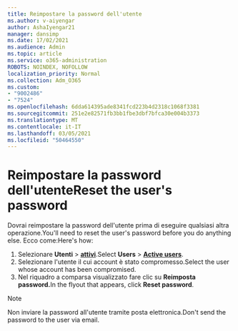 ```yaml
---
title: Reimpostare la password dell'utente
ms.author: v-aiyengar
author: AshaIyengar21
manager: dansimp
ms.date: 17/02/2021
ms.audience: Admin
ms.topic: article
ms.service: o365-administration
ROBOTS: NOINDEX, NOFOLLOW
localization_priority: Normal
ms.collection: Adm_O365
ms.custom:
- "9002486"
- "7524"
ms.openlocfilehash: 6dda614395ade8341fcd223b4d2318c1068f3381
ms.sourcegitcommit: 251e2e82571fb3bb1fbe3dbf7bfca30e004b3373
ms.translationtype: MT
ms.contentlocale: it-IT
ms.lasthandoff: 03/05/2021
ms.locfileid: "50464550"
---
```

# <a name="reset-the-users-password"></a><span data-ttu-id="1444f-102">Reimpostare la password dell'utente</span><span class="sxs-lookup"><span data-stu-id="1444f-102">Reset the user's password</span></span>

<span data-ttu-id="1444f-103">Dovrai reimpostare la password dell'utente prima di eseguire qualsiasi altra operazione.</span><span class="sxs-lookup"><span data-stu-id="1444f-103">You'll need to reset the user's password before you do anything else.</span></span> <span data-ttu-id="1444f-104">Ecco come:</span><span class="sxs-lookup"><span data-stu-id="1444f-104">Here's how:</span></span>

1. <span data-ttu-id="1444f-105">Selezionare **Utenti**  >  **[attivi](https://go.microsoft.com/fwlink/p/?linkid=834822)**.</span><span class="sxs-lookup"><span data-stu-id="1444f-105">Select **Users** > **[Active users](https://go.microsoft.com/fwlink/p/?linkid=834822)**.</span></span>
1. <span data-ttu-id="1444f-106">Selezionare l'utente il cui account è stato compromesso.</span><span class="sxs-lookup"><span data-stu-id="1444f-106">Select the user whose account has been compromised.</span></span>
1. <span data-ttu-id="1444f-107">Nel riquadro a comparsa visualizzato fare clic su **Reimposta password.**</span><span class="sxs-lookup"><span data-stu-id="1444f-107">In the flyout that appears, click **Reset password**.</span></span>

> [!NOTE]
> <span data-ttu-id="1444f-108">Non inviare la password all'utente tramite posta elettronica.</span><span class="sxs-lookup"><span data-stu-id="1444f-108">Don't send the password to the user via email.</span></span>
